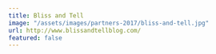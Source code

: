 ```yaml
---
title: Bliss and Tell
image: "/assets/images/partners-2017/bliss-and-tell.jpg"
url: http://www.blissandtellblog.com/
featured: false
---
```


